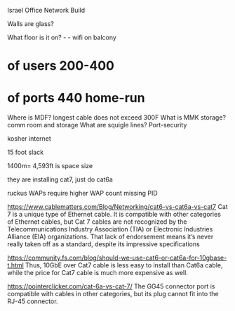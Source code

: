 Israel Office Network Build


Walls are glass?

What floor is it on?  - - wifi on balcony
# of users 200-400
# of ports 440 home-run
Where is MDF?
longest cable does not exceed 300F
What is MMK storage? comm room and storage
What are squigle lines?
Port-security

kosher internet

15 foot slack

1400m= 4,593ft is space size

they are installing cat7, just do cat6a

ruckus WAPs require higher WAP count
missing PID



https://www.cablematters.com/Blog/Networking/cat6-vs-cat6a-vs-cat7
Cat 7 is a unique type of Ethernet cable. It is compatible with other categories of Ethernet cables,  but Cat 7 cables are not recognized by the Telecommunications Industry Association (TIA) or Electronic Industries Alliance (EIA) organizations. That lack of endorsement means it’s never really taken off as a standard, despite its impressive specifications


https://community.fs.com/blog/should-we-use-cat6-or-cat6a-for-10gbase-t.html
Thus, 10GbE over Cat7 cable is less easy to install than Cat6a cable, while the price for Cat7 cable is much more expensive as well.

https://pointerclicker.com/cat-6a-vs-cat-7/
The GG45 connector port is compatible with cables in other categories, but its plug cannot fit into the RJ-45 connector.